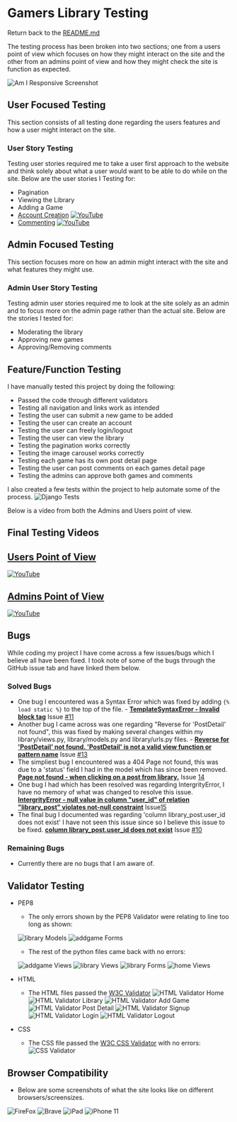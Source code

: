 # Gamers Library Testing
Return back to the [README.md](README.md)

The testing process has been broken into two sections; one from a users point of view which focuses on how they might interact on the site and the other from an admins point of view and how they might check the site is function as expected.

![Am I Responsive Screenshot](/documentation/testing/browser/responsive-ss.png)

## User Focused Testing
This section consists of all testing done regarding the users features and how a user might interact on the site.

### User Story Testing
Testing user stories required me to take a user first approach to the website and think solely about what a user would want to be able to do while on the site. Below are the user stories I Testing for:

* Pagination
* Viewing the Library
* Adding a Game
* [Account Creation](https://www.youtube.com/watch?v=UlrMBIEg5z8)
[![YouTube](documentation/testing/account-creation-yt.png)](https://www.youtube.com/watch?v=UlrMBIEg5z8)
* [Commenting](https://www.youtube.com/watch?v=O0eHcAJg7H0)
[![YouTube](documentation/testing/edit-delete-yt.png)](https://www.youtube.com/watch?v=O0eHcAJg7H0)

## Admin Focused Testing
This section focuses more on how an admin might interact with the site and what features they might use.

### Admin User Story Testing
Testing admin user stories required me to look at the site solely as an admin and to focus more on the admin page rather than the actual site. Below are the stories I tested for:

* Moderating the library
* Approving new games
* Approving/Removing comments

## Feature/Function Testing
I have manually tested this project by doing the following:
* Passed the code through different validators
* Testing all navigation and links work as intended
* Testing the user can submit a new game to be added
* Testing the user can create an account
* Testing the user can freely login/logout
* Testing the user can view the library
* Testing the pagination works correctly
* Testing the image carousel works correctly
* Testing each game has its own post detail page
* Testing the user can post comments on each games detail page
* Testing the admins can approve both games and comments

I also created a few tests within the project to help automate some of the process.
![Django Tests](documentation/testing/django-tests.png)

Below is a video from both the Admins and Users point of view.

## Final Testing Videos

## [Users Point of View](https://youtu.be/HkCbdaipWF0)
[![YouTube](documentation/testing/admin-yt.png)](https://youtu.be/U_kbEO-b1B4)

## [Admins Point of View](https://youtu.be/SFvBN6OmioY)
[![YouTube](documentation/testing/user-yt.png)](https://youtu.be/U_kbEO-b1B4)

## Bugs
While coding my project I have come across a few issues/bugs which I believe all have been fixed. I took note of some of the bugs through the GitHub issue tab and have linked them below.

### Solved Bugs
* One bug I encountered was a Syntax Error which was fixed by adding `{% load static %}` to the top of the file. - [**TemplateSyntaxError - Invalid block tag**](https://github.com/GitHub-Harrison/gamers-library/issues/11) Issue [#11](https://github.com/GitHub-Harrison/gamers-library/issues/11)
* Another bug I came across was one regarding "Reverse for 'PostDetail' not found", this was fixed by making several changes within my library/views.py, library/models.py and library/urls.py files. - [**Reverse for 'PostDetail' not found. 'PostDetail' is not a valid view function or pattern name**](https://github.com/GitHub-Harrison/gamers-library/issues/13) Issue [#13](https://github.com/GitHub-Harrison/gamers-library/issues/13)
* The simpliest bug I encountered was a 404 Page not found, this was due to a 'status' field I had in the model which has since been removed. [**Page not found - when clicking on a post from library.**](https://github.com/GitHub-Harrison/gamers-library/issues/14) Issue [14](https://github.com/GitHub-Harrison/gamers-library/issues/14)
* One bug I had which has been resolved was regarding IntergrityError, I have no memory of what was changed to resolve this issue. [**IntergrityError - null value in column "user_id" of relation "library_post" violates not-null constraint**](https://github.com/GitHub-Harrison/gamers-library/issues/15) Issue[15](https://github.com/GitHub-Harrison/gamers-library/issues/15)
* The final bug I documented was regarding 'column library_post.user_id does not exist' I have not seen this issue since so I believe this issue to be fixed. [**column library_post.user_id does not exist**]((https://github.com/GitHub-Harrison/gamers-library/issues/10)) Issue [#10](https://github.com/GitHub-Harrison/gamers-library/issues/10)

### Remaining Bugs
* Currently there are no bugs that I am aware of.

## Validator Testing

* PEP8
    * The only errors shown by the PEP8 Validator were relating to line too long as shown:

    ![library Models](documentation/testing/validators/library-models.png)
    ![addgame Forms](documentation/testing/validators/addgame-forms.png)

    * The rest of the python files came back with no errors:

    ![addgame Views](documentation/testing/validators/addgame-views.png)
    ![library Views](documentation/testing/validators/library-views.png)
    ![library Forms](documentation/testing/validators/library-forms.png)
    ![home Views](documentation/testing/validators/home-views.png)

* HTML
    * The HTML files passed the [W3C Validator](https://validator.w3.org/nu/?doc=https%3A%2F%2Fgamers-library.herokuapp.com)
        ![HTML Validator Home](documentation/testing/validators/html-validator.png)
        ![HTML Validator Library](documentation/testing/validators/html-validator-library.png)
        ![HTML Validator Add Game](documentation/testing/validators/html-validator-addgame.png)
        ![HTML Validator Post Detail](documentation/testing/validators/html-validator-gamepost.png)
        ![HTML Validator Signup](documentation/testing/validators/html-validator-signup.png)
        ![HTML Validator Login](documentation/testing/validators/html-validator-login.png)
        ![HTML Validator Logout](documentation/testing/validators/html-validator-logout.png)

* CSS 
    * The CSS file passed the [W3C CSS Validator](https://jigsaw.w3.org/css-validator/validator) with no errors:
        ![CSS Validator](documentation/testing/validators/css-validator.png)

## Browser Compatibility

* Below are some screenshots of what the site looks like on different browsers/screensizes.

![FireFox](documentation/testing/browser/firefox.png)
![Brave](documentation/testing/browser/brave.png)
![iPad](documentation/testing/browser/ipad.png)
![iPhone 11](documentation/testing/browser/iphone-11.png)